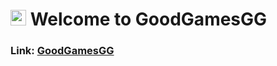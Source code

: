 # <img src="public/favicon.ico" width="25" height="25"> Welcome to GoodGamesGG

### **Link: [GoodGamesGG](https://goodgamesgg.herokuapp.com/)**
